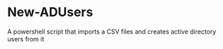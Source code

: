 # New-ADUsers
A powershell script that imports a CSV files and creates active directory users from it
